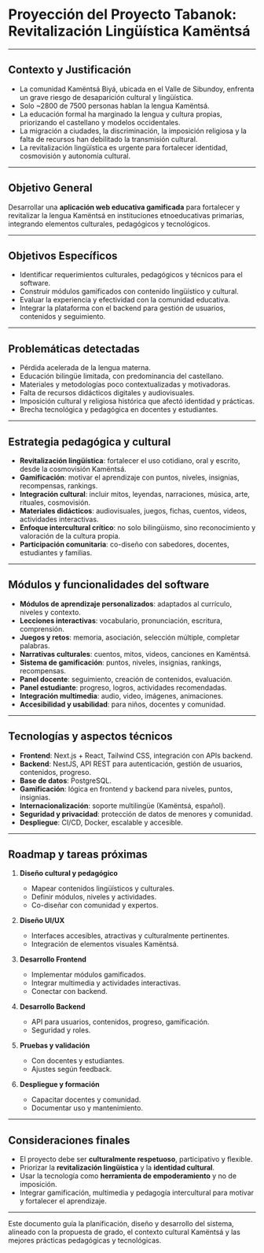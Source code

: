 # Proyección del Proyecto Tabanok: Revitalización Lingüística Kamëntsá

---

## Contexto y Justificación

- La comunidad Kamëntsá Biyá, ubicada en el Valle de Sibundoy, enfrenta un grave riesgo de desaparición cultural y lingüística.
- Solo ~2800 de 7500 personas hablan la lengua Kamëntsá.
- La educación formal ha marginado la lengua y cultura propias, priorizando el castellano y modelos occidentales.
- La migración a ciudades, la discriminación, la imposición religiosa y la falta de recursos han debilitado la transmisión cultural.
- La revitalización lingüística es urgente para fortalecer identidad, cosmovisión y autonomía cultural.

---

## Objetivo General

Desarrollar una **aplicación web educativa gamificada** para fortalecer y revitalizar la lengua Kamëntsá en instituciones etnoeducativas primarias, integrando elementos culturales, pedagógicos y tecnológicos.

---

## Objetivos Específicos

- Identificar requerimientos culturales, pedagógicos y técnicos para el software.
- Construir módulos gamificados con contenido lingüístico y cultural.
- Evaluar la experiencia y efectividad con la comunidad educativa.
- Integrar la plataforma con el backend para gestión de usuarios, contenidos y seguimiento.

---

## Problemáticas detectadas

- Pérdida acelerada de la lengua materna.
- Educación bilingüe limitada, con predominancia del castellano.
- Materiales y metodologías poco contextualizadas y motivadoras.
- Falta de recursos didácticos digitales y audiovisuales.
- Imposición cultural y religiosa histórica que afectó identidad y prácticas.
- Brecha tecnológica y pedagógica en docentes y estudiantes.

---

## Estrategia pedagógica y cultural

- **Revitalización lingüística**: fortalecer el uso cotidiano, oral y escrito, desde la cosmovisión Kamëntsá.
- **Gamificación**: motivar el aprendizaje con puntos, niveles, insignias, recompensas, rankings.
- **Integración cultural**: incluir mitos, leyendas, narraciones, música, arte, rituales, cosmovisión.
- **Materiales didácticos**: audiovisuales, juegos, fichas, cuentos, videos, actividades interactivas.
- **Enfoque intercultural crítico**: no solo bilingüismo, sino reconocimiento y valoración de la cultura propia.
- **Participación comunitaria**: co-diseño con sabedores, docentes, estudiantes y familias.

---

## Módulos y funcionalidades del software

- **Módulos de aprendizaje personalizados**: adaptados al currículo, niveles y contexto.
- **Lecciones interactivas**: vocabulario, pronunciación, escritura, comprensión.
- **Juegos y retos**: memoria, asociación, selección múltiple, completar palabras.
- **Narrativas culturales**: cuentos, mitos, videos, canciones en Kamëntsá.
- **Sistema de gamificación**: puntos, niveles, insignias, rankings, recompensas.
- **Panel docente**: seguimiento, creación de contenidos, evaluación.
- **Panel estudiante**: progreso, logros, actividades recomendadas.
- **Integración multimedia**: audio, video, imágenes, animaciones.
- **Accesibilidad y usabilidad**: para niños, docentes y comunidad.

---

## Tecnologías y aspectos técnicos

- **Frontend**: Next.js + React, Tailwind CSS, integración con APIs backend.
- **Backend**: NestJS, API REST para autenticación, gestión de usuarios, contenidos, progreso.
- **Base de datos**: PostgreSQL.
- **Gamificación**: lógica en frontend y backend para niveles, puntos, insignias.
- **Internacionalización**: soporte multilingüe (Kamëntsá, español).
- **Seguridad y privacidad**: protección de datos de menores y comunidad.
- **Despliegue**: CI/CD, Docker, escalable y accesible.

---

## Roadmap y tareas próximas

1. **Diseño cultural y pedagógico**
   - Mapear contenidos lingüísticos y culturales.
   - Definir módulos, niveles y actividades.
   - Co-diseñar con comunidad y expertos.

2. **Diseño UI/UX**
   - Interfaces accesibles, atractivas y culturalmente pertinentes.
   - Integración de elementos visuales Kamëntsá.

3. **Desarrollo Frontend**
   - Implementar módulos gamificados.
   - Integrar multimedia y actividades interactivas.
   - Conectar con backend.

4. **Desarrollo Backend**
   - API para usuarios, contenidos, progreso, gamificación.
   - Seguridad y roles.

5. **Pruebas y validación**
   - Con docentes y estudiantes.
   - Ajustes según feedback.

6. **Despliegue y formación**
   - Capacitar docentes y comunidad.
   - Documentar uso y mantenimiento.

---

## Consideraciones finales

- El proyecto debe ser **culturalmente respetuoso**, participativo y flexible.
- Priorizar la **revitalización lingüística** y la **identidad cultural**.
- Usar la tecnología como **herramienta de empoderamiento** y no de imposición.
- Integrar gamificación, multimedia y pedagogía intercultural para motivar y fortalecer el aprendizaje.

---

Este documento guía la planificación, diseño y desarrollo del sistema, alineado con la propuesta de grado, el contexto cultural Kamëntsá y las mejores prácticas pedagógicas y tecnológicas.
